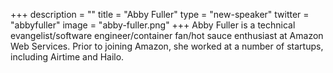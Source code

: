 +++
description = ""
title = "Abby Fuller"
type = "new-speaker"
twitter = "abbyfuller"
image = "abby-fuller.png"
+++
Abby Fuller is a technical evangelist/software engineer/container fan/hot sauce enthusiast at Amazon Web Services. Prior to joining Amazon, she worked at a number of startups, including Airtime and Hailo.